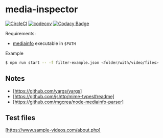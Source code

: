 # media-inspector

[![CircleCI](https://circleci.com/gh/rasmuslp/media-inspector.svg?style=shield&circle-token=21fe02e13458f4ce20cd844453b47dbb540f32d8)](https://circleci.com/gh/rasmuslp/media-inspector)
[![codecov](https://codecov.io/gh/rasmuslp/media-inspector/branch/master/graph/badge.svg?token=W1WmybGFxx)](https://codecov.io/gh/rasmuslp/media-inspector)
[![Codacy Badge](https://api.codacy.com/project/badge/Grade/b17230f59081472092c5578031885b37)](https://www.codacy.com?utm_source=github.com&amp;utm_medium=referral&amp;utm_content=rasmuslp/media-inspector&amp;utm_campaign=Badge_Grade)

Requirements:
  * [mediainfo](https://mediaarea.net/en/MediaInfo) executable in `$PATH`

Example
```bash
$ npm run start -- -f filter-example.json <folder/with/video/files>
```

## Notes

  * [https://github.com/yargs/yargs]
  * [https://github.com/jshttp/mime-types#readme]
  * [https://github.com/mgcrea/node-mediainfo-parser]

## Test files
[https://www.sample-videos.com/about.php]

